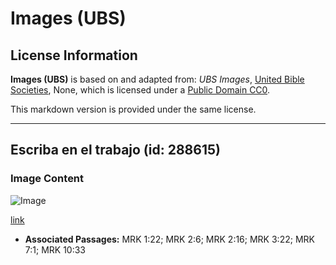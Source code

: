 # Images (UBS)

## License Information

**Images (UBS)** is based on and adapted from: _UBS Images_, [United Bible Societies](https://unitedbiblesocieties.org/), None, which is licensed under a [Public Domain CC0](https://creativecommons.org/public-domain/cc0/).

This markdown version is provided under the same license.



--------------------------------

## Escriba en el trabajo (id: 288615)

### Image Content

![Image](https://cdn.aquifer.bible/aquifer-content/resources/Media/PTZ-0051_scribe_at_work.jpg)

[link](https://cdn.aquifer.bible/aquifer-content/resources/Media/PTZ-0051_scribe_at_work.jpg)

* **Associated Passages:** MRK 1:22; MRK 2:6; MRK 2:16; MRK 3:22; MRK 7:1; MRK 10:33

